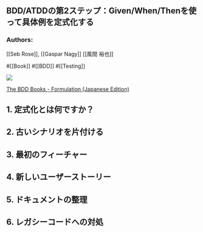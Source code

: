 ## BDD/ATDDの第2ステップ：Given/When/Thenを使って具体例を定式化する

### Authors:
[[Seb Rose]], [[Gaspar Nagy]]
[[風間 裕也]]

#[[Book]] #[[BDD]] #[[Testing]]

![](https://d2sofvawe08yqg.cloudfront.net/bddbooks-formulation-jp/s_hero?1723769276)

[The BDD Books - Formulation (Japanese Edition)](https://leanpub.com/bddbooks-formulation-jp)

## 1. 定式化とは何ですか？

## 2. 古いシナリオを片付ける

## 3. 最初のフィーチャー

## 4. 新しいユーザーストーリー

## 5. ドキュメントの整理

## 6. レガシーコードへの対処
